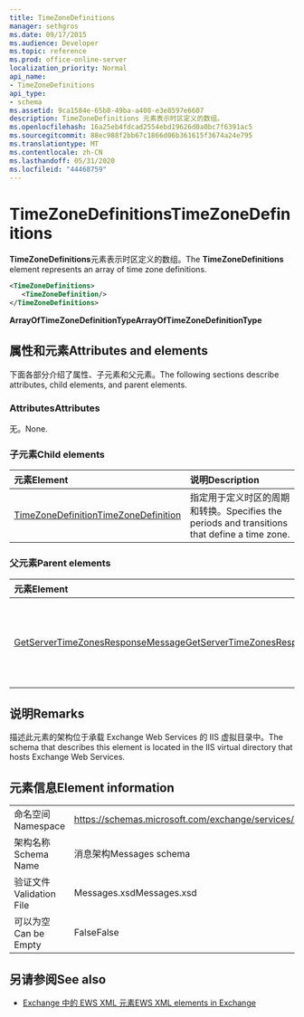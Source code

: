 ```yaml
---
title: TimeZoneDefinitions
manager: sethgros
ms.date: 09/17/2015
ms.audience: Developer
ms.topic: reference
ms.prod: office-online-server
localization_priority: Normal
api_name:
- TimeZoneDefinitions
api_type:
- schema
ms.assetid: 9ca1584e-65b8-49ba-a408-e3e8597e6607
description: TimeZoneDefinitions 元素表示时区定义的数组。
ms.openlocfilehash: 16a25eb4fdcad2554ebd19626d0a0bc7f6391ac5
ms.sourcegitcommit: 88ec988f2bb67c1866d06b361615f3674a24e795
ms.translationtype: MT
ms.contentlocale: zh-CN
ms.lasthandoff: 05/31/2020
ms.locfileid: "44468759"
---
```

# <a name="timezonedefinitions"></a><span data-ttu-id="9e48a-103">TimeZoneDefinitions</span><span class="sxs-lookup"><span data-stu-id="9e48a-103">TimeZoneDefinitions</span></span>

<span data-ttu-id="9e48a-104">**TimeZoneDefinitions**元素表示时区定义的数组。</span><span class="sxs-lookup"><span data-stu-id="9e48a-104">The **TimeZoneDefinitions** element represents an array of time zone definitions.</span></span> 
  
```XML
<TimeZoneDefinitions>
   <TimeZoneDefinition/>
</TimeZoneDefinitions>
```

 <span data-ttu-id="9e48a-105">**ArrayOfTimeZoneDefinitionType**</span><span class="sxs-lookup"><span data-stu-id="9e48a-105">**ArrayOfTimeZoneDefinitionType**</span></span>
## <a name="attributes-and-elements"></a><span data-ttu-id="9e48a-106">属性和元素</span><span class="sxs-lookup"><span data-stu-id="9e48a-106">Attributes and elements</span></span>

<span data-ttu-id="9e48a-107">下面各部分介绍了属性、子元素和父元素。</span><span class="sxs-lookup"><span data-stu-id="9e48a-107">The following sections describe attributes, child elements, and parent elements.</span></span>
  
### <a name="attributes"></a><span data-ttu-id="9e48a-108">Attributes</span><span class="sxs-lookup"><span data-stu-id="9e48a-108">Attributes</span></span>

<span data-ttu-id="9e48a-109">无。</span><span class="sxs-lookup"><span data-stu-id="9e48a-109">None.</span></span>
  
### <a name="child-elements"></a><span data-ttu-id="9e48a-110">子元素</span><span class="sxs-lookup"><span data-stu-id="9e48a-110">Child elements</span></span>

|<span data-ttu-id="9e48a-111">**元素**</span><span class="sxs-lookup"><span data-stu-id="9e48a-111">**Element**</span></span>|<span data-ttu-id="9e48a-112">**说明**</span><span class="sxs-lookup"><span data-stu-id="9e48a-112">**Description**</span></span>|
|:-----|:-----|
|[<span data-ttu-id="9e48a-113">TimeZoneDefinition</span><span class="sxs-lookup"><span data-stu-id="9e48a-113">TimeZoneDefinition</span></span>](timezonedefinition.md) <br/> |<span data-ttu-id="9e48a-114">指定用于定义时区的周期和转换。</span><span class="sxs-lookup"><span data-stu-id="9e48a-114">Specifies the periods and transitions that define a time zone.</span></span>  <br/> |
   
### <a name="parent-elements"></a><span data-ttu-id="9e48a-115">父元素</span><span class="sxs-lookup"><span data-stu-id="9e48a-115">Parent elements</span></span>

|<span data-ttu-id="9e48a-116">**元素**</span><span class="sxs-lookup"><span data-stu-id="9e48a-116">**Element**</span></span>|<span data-ttu-id="9e48a-117">**说明**</span><span class="sxs-lookup"><span data-stu-id="9e48a-117">**Description**</span></span>|
|:-----|:-----|
|[<span data-ttu-id="9e48a-118">GetServerTimeZonesResponseMessage</span><span class="sxs-lookup"><span data-stu-id="9e48a-118">GetServerTimeZonesResponseMessage</span></span>](getservertimezonesresponsemessage.md) <br/> |<span data-ttu-id="9e48a-119">包含[GetServerTimeZones 操作](getservertimezones-operation.md)请求的状态和结果。</span><span class="sxs-lookup"><span data-stu-id="9e48a-119">Contains the status and result of a [GetServerTimeZones operation](getservertimezones-operation.md) request.</span></span>  <br/> |
   
## <a name="remarks"></a><span data-ttu-id="9e48a-120">说明</span><span class="sxs-lookup"><span data-stu-id="9e48a-120">Remarks</span></span>

<span data-ttu-id="9e48a-121">描述此元素的架构位于承载 Exchange Web Services 的 IIS 虚拟目录中。</span><span class="sxs-lookup"><span data-stu-id="9e48a-121">The schema that describes this element is located in the IIS virtual directory that hosts Exchange Web Services.</span></span>
  
## <a name="element-information"></a><span data-ttu-id="9e48a-122">元素信息</span><span class="sxs-lookup"><span data-stu-id="9e48a-122">Element information</span></span>

|||
|:-----|:-----|
|<span data-ttu-id="9e48a-123">命名空间</span><span class="sxs-lookup"><span data-stu-id="9e48a-123">Namespace</span></span>  <br/> |https://schemas.microsoft.com/exchange/services/2006/messages  <br/> |
|<span data-ttu-id="9e48a-124">架构名称</span><span class="sxs-lookup"><span data-stu-id="9e48a-124">Schema Name</span></span>  <br/> |<span data-ttu-id="9e48a-125">消息架构</span><span class="sxs-lookup"><span data-stu-id="9e48a-125">Messages schema</span></span>  <br/> |
|<span data-ttu-id="9e48a-126">验证文件</span><span class="sxs-lookup"><span data-stu-id="9e48a-126">Validation File</span></span>  <br/> |<span data-ttu-id="9e48a-127">Messages.xsd</span><span class="sxs-lookup"><span data-stu-id="9e48a-127">Messages.xsd</span></span>  <br/> |
|<span data-ttu-id="9e48a-128">可以为空</span><span class="sxs-lookup"><span data-stu-id="9e48a-128">Can be Empty</span></span>  <br/> |<span data-ttu-id="9e48a-129">False</span><span class="sxs-lookup"><span data-stu-id="9e48a-129">False</span></span>  <br/> |
   
## <a name="see-also"></a><span data-ttu-id="9e48a-130">另请参阅</span><span class="sxs-lookup"><span data-stu-id="9e48a-130">See also</span></span>



- [<span data-ttu-id="9e48a-131">Exchange 中的 EWS XML 元素</span><span class="sxs-lookup"><span data-stu-id="9e48a-131">EWS XML elements in Exchange</span></span>](ews-xml-elements-in-exchange.md)

